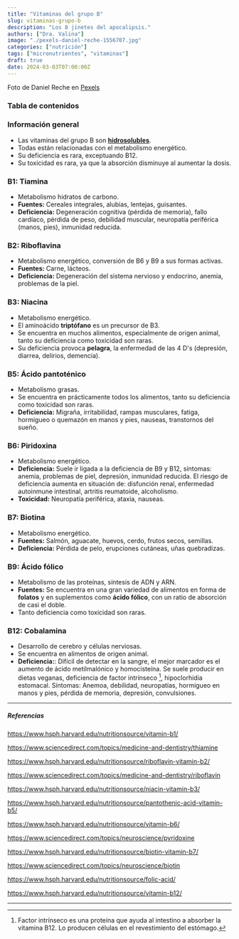 ```yaml
---
title: "Vitaminas del grupo B"
slug: vitaminas-grupo-b
description: "Los 8 jinetes del apocalipsis."
authors: ["Dra. Valina"]
image: "./pexels-daniel-reche-1556707.jpg"
categories: ["nutrición"]
tags: ["micronutrientes", "vitaminas"]
draft: true
date: 2024-03-03T07:00:00Z
---
```


<span class="attribution">Foto de Daniel Reche en [Pexels](https://www.pexels.com/photo/eggs-in-tray-on-white-surface-1556707/)</span>


### Tabla de contenidos


### Información general
- Las vitaminas del grupo B son **[hidrosolubles](../vitaminas)**.
- Todas están relacionadas con el metabolismo energético.
- Su deficiencia es rara, exceptuando B12.
- Su toxicidad es rara, ya que la absorción disminuye al aumentar la dosis.

### B1: Tiamina
- Metabolismo hidratos de carbono.
- **Fuentes:** Cereales integrales, alubias, lentejas, guisantes.
- **Deficiencia:** Degeneración cognitiva (pérdida de memoria), fallo cardíaco, pérdida de peso, debilidad muscular, neuropatía periférica (manos, pies), inmunidad reducida.

### B2: Riboflavina
- Metabolismo energético, conversión de B6 y B9 a sus formas activas.
- **Fuentes:** Carne, lácteos.
- **Deficiencia:** Degeneración del sistema nervioso y endocrino, anemia, problemas de la piel.

### B3: Niacina
- Metabolismo energético.
- El aminoácido **triptófano** es un precursor de B3.
- Se encuentra en muchos alimentos, especialmente de origen animal, tanto su deficiencia como toxicidad son raras.
- Su deficiencia provoca **pelagra**, la enfermedad de las 4 D's (depresión, diarrea, delirios, demencia).

### B5: Ácido pantoténico
- Metabolismo grasas.
- Se encuentra en prácticamente todos los alimentos, tanto su deficiencia como toxicidad son raras.
- **Deficiencia:** Migraña, irritabilidad, rampas musculares, fatiga, hormigueo o quemazón en manos y pies, nauseas, transtornos del sueño.

### B6: Piridoxina
- Metabolismo energético.
- **Deficiencia:** Suele ir ligada a la deficiencia de B9 y B12, síntomas: anemia, problemas de piel, depresión, inmunidad reducida. El riesgo de deficiencia aumenta en situación de: disfunción renal, enfermedad autoinmune intestinal, artritis reumatoide, alcoholismo.
- **Toxicidad:** Neuropatía periférica, ataxia, nauseas.

### B7: Biotina
- Metabolismo energético.
- **Fuentes:** Salmón, aguacate, huevos, cerdo, frutos secos, semillas.
- **Deficiencia:** Pérdida de pelo, erupciones cutáneas, uñas quebradizas.

### B9: Ácido fólico
- Metabolismo de las proteínas, síntesis de ADN y ARN.
- **Fuentes:** Se encuentra en una gran variedad de alimentos en forma de **folatos** y en suplementos como **ácido fólico**, con un ratio de absorción de casi el doble.
- Tanto deficiencia como toxicidad son raras.

### B12: Cobalamina
- Desarrollo de cerebro y células nerviosas.
- Se encuentra en alimentos de origen animal.
- **Deficiencia:**: Difícil de detectar en la sangre, el mejor marcador es el aumento de ácido metilmalónico y homocisteína. Se suele producir en dietas veganas, deficiencia de factor intrínseco [^1], hipoclorhidia estomacal. Síntomas: Anemoa, debilidad, neuropatías, hormigueo en manos y pies, pérdida de memoria, depresión, convulsiones.

---

##### Referencias

https://www.hsph.harvard.edu/nutritionsource/vitamin-b1/

https://www.sciencedirect.com/topics/medicine-and-dentistry/thiamine

https://www.hsph.harvard.edu/nutritionsource/riboflavin-vitamin-b2/

https://www.sciencedirect.com/topics/medicine-and-dentistry/riboflavin

https://www.hsph.harvard.edu/nutritionsource/niacin-vitamin-b3/

https://www.hsph.harvard.edu/nutritionsource/pantothenic-acid-vitamin-b5/

https://www.hsph.harvard.edu/nutritionsource/vitamin-b6/

https://www.sciencedirect.com/topics/neuroscience/pyridoxine

https://www.hsph.harvard.edu/nutritionsource/biotin-vitamin-b7/

https://www.sciencedirect.com/topics/neuroscience/biotin

https://www.hsph.harvard.edu/nutritionsource/folic-acid/

https://www.hsph.harvard.edu/nutritionsource/vitamin-b12/



---

[^1]: Factor intrínseco es una proteína que ayuda al intestino a absorber la vitamina B12. Lo producen células en el revestimiento del estómago.
